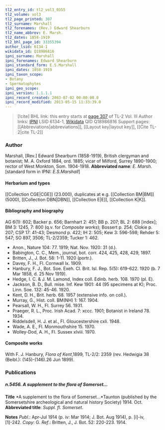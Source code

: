 ```yaml
---
tl2_entry_id: tl2_vol3_0355
tl2_volume: vol3
tl2_page_printed: 307
tl2_surname: Marshall
tl2_forenames: (Rev.) Edward Shearburn
tl2_name_abbrev: E. Marsh.
tl2_dates: 1858-1919
tl2_bhl_page_id: 33355394
author_lsid: 6134-1
wikidata_id: Q18986816
ipni_surname: Marshall
ipni_forenames: Edward Shearburn
ipni_standard_form: E.S.Marshall
ipni_dates: 1858-1919
ipni_taxon_scope: 
- Botany
- Spermatophytes
ipni_geo_scope: 
ipni_version: 1.1.1.1
ipni_record_created: 2003-07-02 00:00:00.0
ipni_record_modified: 2013-05-15 11:33:39.0
---
```


> [!cite] BHL link: this entry starts at [page 307](https://www.biodiversitylibrary.org/page/33355394) of TL-2 Vol. III
> Author links: [IPNI](https://www.ipni.org/a/6134-1) LSID 6134-1, [Wikidata](https://www.wikidata.org/wiki/Q18986816) QID Q18986816
> Support pages: [[Abbreviations|abbreviations]], [[Layout key|layout key]], [[Cite TL-2|cite TL-2]]

### Author

Marshall, \[Rev.\] Edward Shearburn (1858-1919), British clergyman and botanist; M. A. Oxford 1884, ord. 1885; vicar of Milford, Surrey 1890-1900; rector of West Monkton, Som. 1904-1918. 
**Abbreviated name**: *E. Marsh.* \[standard form in IPNI: *E.S.Marshall*\]

#### Herbarium and types

[[Collection CGE|CGE]] (23.000), duplicates at e.g. [[Collection BM|BM]] (5000), [[Collection DBN|DBN]], [[Collection E|E]], [[Collection K|K]].

#### Bibliography and biography

AG 6(1): 602; Backer p. 656; Barnhart 2: 451; BB p. 207; BL 2: 688 \[index\]; BM 3: 1245, 7: 800 (q.v. for *Composite works*); Bossert p. 254; Clokie p. 207; CSP 17: 41-43; Desmond p. 422; IH 2: 505; Kew 3: 596-598; Rehder 5: 547; SO 897, 3506; TL-2/2359; Tucker 1: 462.
- Anon., Nature 104: 77. 1919; Nat. Nov. 1920: 31 (d.).
- Babington, C. C., Mem., journal, bot. corr. 424, 425, 428, 429, 1897.
- Britten, J., J. Bot. 58: 1-11. 1920 (portr.).
- Davey, F. H., Fl. Cornwall lx. 1909.
- Hanbury, F. J., Bot. Soe. Exeh. Cl. Brit. Isl. Rep. 5(5): 619-622. 1920 (b. 7 Mar 1858, d. 25 Nov 1919).
- Hedge, I. C. & J. M. Lamond, Index coll. Edinb. herb. 108. 1970 (pl. E).
- Jackson, B. D., Bull. mise. Inf. Kew 1901: 44 (95 specimens at K); Proc. Linn. Soe. 132: 45-46. 1920.
- Kent, D. H., Brit. herb. 68. 1957 (extensive info. on coll.).
- Murray, G., Hist. coll. BM(NH) 1: 167. 1904.
- Pearsall, W. H., Fl. Surrey 56. 1931.
- Praeger, R. L., Proc. Irish Acad. 7: xccc. 1901; Botanist in Ireland 78. 1934.
- Riddelsdell, H. J. et al., Fl. Gloucestershire cxli. 1948.
- Wade, A. E., Fl. Monmouthshire 15. 1970.
- Wolley-Dod, A. H., Fl. Sussex xlviii. 1970.

#### Composite works

With F. J. Hanbury, *Flora of Kent*,1899, TL-2/2: 2359 (rev. Hedwigia 38 (Beibl.): (145)-(146).26 Jun 1899).

### Publications

##### n.5456. A supplement to the flora of Somerset...

**Title**
*A supplement to the flora of Somerset...*Taunton (published by the Somersetshire archeological and natural history Society) 1914. Oct.
**Abbreviated title**: *Suppl. fl. Somerset*.

**Notes**
*Publ*.: Apr-Jul 1914 (p. iv: Mar 1914; J. Bot. Aug 1914), p. \[i\]-iv, \[1\]-242. *Copy*: G.
*Ref*.: Britten, J., J. Bot. 52: 220-223. 1914.

